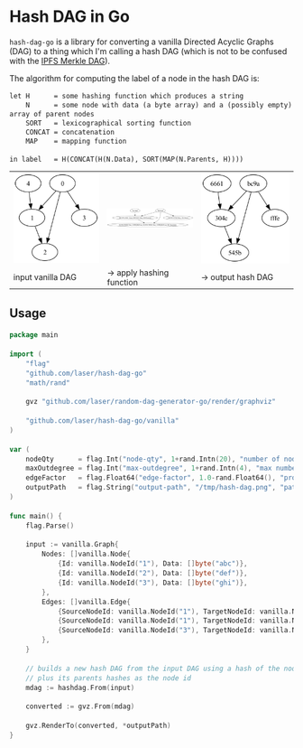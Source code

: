# Hash DAG in Go

`hash-dag-go` is a library for converting a vanilla Directed Acyclic Graphs (DAG) to a thing which I'm calling a hash DAG (which is not to be confused with the [IPFS Merkle DAG](https://docs.ipfs.tech/concepts/merkle-dag/)). 

The algorithm for computing the label of a node in the hash DAG is:

```
let H      = some hashing function which produces a string
    N      = some node with data (a byte array) and a (possibly empty) array of parent nodes
    SORT   = lexicographical sorting function
    CONCAT = concatenation
    MAP    = mapping function

in label   = H(CONCAT(H(N.Data), SORT(MAP(N.Parents, H))))
```

<p float="left">
	<table>
		<tr>
			<td width="33%"><img src="public/img/original.png" width="100%"></td>
			<td width="33%"><img src="public/img/hashing.png" width="100%"></td>
			<td width="34%"><img src="public/img/hashed.png" width="100%"></td>
		</tr>
        <tr>
			<td>input vanilla DAG</td>
			<td>-> apply hashing function</td>
			<td>-> output hash DAG</td>
		</tr>
	</table>
</p>

## Usage

```go
package main

import (
	"flag"
	"github.com/laser/hash-dag-go"
	"math/rand"

	gvz "github.com/laser/random-dag-generator-go/render/graphviz"

	"github.com/laser/hash-dag-go/vanilla"
)

var (
	nodeQty      = flag.Int("node-qty", 1+rand.Intn(20), "number of nodes in the DAG")
	maxOutdegree = flag.Int("max-outdegree", 1+rand.Intn(4), "max number of edges directed out of a node")
	edgeFactor   = flag.Float64("edge-factor", 1.0-rand.Float64(), "probability of adding a new edge between nodes during the graph generation")
	outputPath   = flag.String("output-path", "/tmp/hash-dag.png", "path to which the generated DAG-PNG will be saved")
)

func main() {
	flag.Parse()

	input := vanilla.Graph{
		Nodes: []vanilla.Node{
			{Id: vanilla.NodeId("1"), Data: []byte("abc")},
			{Id: vanilla.NodeId("2"), Data: []byte("def")},
			{Id: vanilla.NodeId("3"), Data: []byte("ghi")},
		},
		Edges: []vanilla.Edge{
			{SourceNodeId: vanilla.NodeId("1"), TargetNodeId: vanilla.NodeId("2")},
			{SourceNodeId: vanilla.NodeId("1"), TargetNodeId: vanilla.NodeId("3")},
			{SourceNodeId: vanilla.NodeId("3"), TargetNodeId: vanilla.NodeId("2")},
		},
	}

	// builds a new hash DAG from the input DAG using a hash of the node data
	// plus its parents hashes as the node id
	mdag := hashdag.From(input)

	converted := gvz.From(mdag)

	gvz.RenderTo(converted, *outputPath)
}
```
